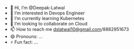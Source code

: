 - 👋 Hi, I’m @Deepak-Latwal
- 👀 I’m interested in Devops Engineer
- 🌱 I’m currently learning Kubernetes
- 💞️ I’m looking to collaborate on Cloud
- 📫 How to reach me dslatwal10@gmail.com/8882951673
- 😄 Pronouns: ...
- ⚡ Fun fact: ...

<!---
Deepak-Latwal/Deepak-Latwal is a ✨ special ✨ repository because its `README.md` (this file) appears on your GitHub profile.
You can click the Preview link to take a look at your changes.
--->
